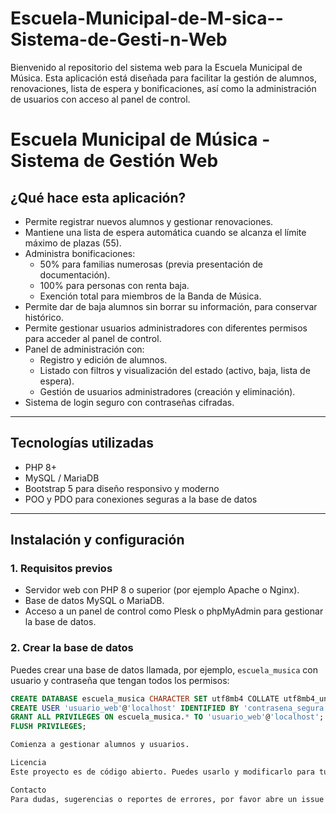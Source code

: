 # Escuela-Municipal-de-M-sica--Sistema-de-Gesti-n-Web
Bienvenido al repositorio del sistema web para la Escuela Municipal de Música. Esta aplicación está diseñada para facilitar la gestión de alumnos, renovaciones, lista de espera y bonificaciones, así como la administración de usuarios con acceso al panel de control.

# Escuela Municipal de Música - Sistema de Gestión Web

## ¿Qué hace esta aplicación?

- Permite registrar nuevos alumnos y gestionar renovaciones.
- Mantiene una lista de espera automática cuando se alcanza el límite máximo de plazas (55).
- Administra bonificaciones:
  - 50% para familias numerosas (previa presentación de documentación).
  - 100% para personas con renta baja.
  - Exención total para miembros de la Banda de Música.
- Permite dar de baja alumnos sin borrar su información, para conservar histórico.
- Permite gestionar usuarios administradores con diferentes permisos para acceder al panel de control.
- Panel de administración con:
  - Registro y edición de alumnos.
  - Listado con filtros y visualización del estado (activo, baja, lista de espera).
  - Gestión de usuarios administradores (creación y eliminación).
- Sistema de login seguro con contraseñas cifradas.

---

## Tecnologías utilizadas

- PHP 8+
- MySQL / MariaDB
- Bootstrap 5 para diseño responsivo y moderno
- POO y PDO para conexiones seguras a la base de datos

---

## Instalación y configuración

### 1. Requisitos previos

- Servidor web con PHP 8 o superior (por ejemplo Apache o Nginx).
- Base de datos MySQL o MariaDB.
- Acceso a un panel de control como Plesk o phpMyAdmin para gestionar la base de datos.

### 2. Crear la base de datos

Puedes crear una base de datos llamada, por ejemplo, `escuela_musica` con usuario y contraseña que tengan todos los permisos:

```sql
CREATE DATABASE escuela_musica CHARACTER SET utf8mb4 COLLATE utf8mb4_unicode_ci;
CREATE USER 'usuario_web'@'localhost' IDENTIFIED BY 'contrasena_segura';
GRANT ALL PRIVILEGES ON escuela_musica.* TO 'usuario_web'@'localhost';
FLUSH PRIVILEGES;

Comienza a gestionar alumnos y usuarios.

Licencia
Este proyecto es de código abierto. Puedes usarlo y modificarlo para tus necesidades, pero agradecemos que mantengas esta información y des créditos al autor original.

Contacto
Para dudas, sugerencias o reportes de errores, por favor abre un issue en este repositorio.
